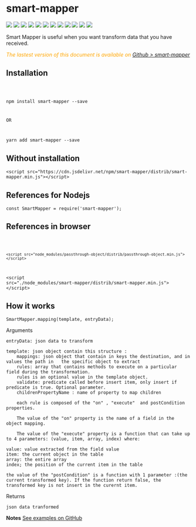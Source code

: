 
 <h1 class="title">smart-mapper</h1>
    <div style="display:inline">
      <a target="_blank" title="build" href="https://travis-ci.org/Sylvain59650/smart-mapper"><img src="https://travis-ci.org/Sylvain59650/smart-mapper.png?branch=master" /></a>
      <a target="_blank" title="version" href="https://www.npmjs.com/package/smart-mapper"><img src="https://img.shields.io/npm/v/smart-mapper.svg" /></a>
      <a target="_blank" title="package" href="https://github.com/Sylvain59650/smart-mapper"><img src="https://img.shields.io/github/package-json/v/Sylvain59650/smart-mapper.svg" /></a>
      <a target="_blank" title="dependencies" href="https://david-dm.org/Sylvain59650/smart-mapper"><img src="https://img.shields.io/david/Sylvain59650/smart-mapper.svg" /></a>
      <a target="_blank" title="dependencies graph" href="http://npm.anvaka.com/#/view/2d/smart-mapper"><img src="https://img.shields.io/badge/dependencies-graph-blue.svg" /></a>
      <img src="https://img.shields.io/bundlephobia/min/smart-mapper.svg" />
      <img src="https://img.shields.io/badge/eslint-ok-blue.svg" />
      <a target="_blank" title="tests" href="https://sylvain59650.github.io/smart-mapper/"><img src="https://img.shields.io/badge/tests-passing-brightgreen.svg" /></a>
        <a target="_blank" title="downloads" href="https://www.jsdelivr.com/package/npm/smart-mapper"><img src="https://data.jsdelivr.com/v1/package/npm/smart-mapper/badge" /></a>
    <a target="_blank" title="cdn" href="https://cdn.jsdelivr.net/npm/smart-mapper/distrib/smart-mapper.min.js"><img src="https://img.shields.io/badge/cdn-jsdeliv-black.svg" /></a>
      <img src="https://img.shields.io/npm/l/smart-mapper.svg" />
      <img src="https://hits.dwyl.com/Sylvain59650/smart-mapper.svg" />
    </div>

Smart Mapper is useful when you want transform data that you have received.


 <div class="Note" style="color:orange;font-style:italic">
 
The lastest version of this document is available on [Github > smart-mapper](https://github.com/Sylvain59650/smart-mapper/blob/master/README.md)
</div>


## Installation

<code>

  npm install smart-mapper --save

OR

  yarn add smart-mapper --save
</code>

## Without installation

    <script src="https://cdn.jsdelivr.net/npm/smart-mapper/distrib/smart-mapper.min.js"></script>


## References for Nodejs

    const SmartMapper = require('smart-mapper');

## References in browser 
<code>

    <script src="node_modules/passthrough-object/distrib/passthrough-object.min.js"></script>
  &lt;script src="./node_modules/smart-mapper/distrib/smart-mapper.min.js"&gt;&lt;/script&gt;
</code>


## How it works
    SmartMapper.mapping(template, entryData);

Arguments

    entryData: json data to transform

    template: json object contain this structure :
        mappings: json object that contain in keys the destination, and in values the path in   the specific object to extract
        rules: array that contains methods to execute on a particular field during the transformation.
        rules is an optional value in the template object.
        validate: predicate called before insert item, only insert if predicate is true. Optional parameter.
        childrenPropertyName : name of property to map children
        
        each rule is composed of the "on" , "execute"  and postCondition properties.
        
        The value of the "on" property is the name of a field in the object mapping.
        
        The value of the "execute" property is a function that can take up to 4 parameters: (value, item, array, index) where:

    value: value extracted from the field value
    item: the current object in the table
    array: the entire array
    index; the position of the current item in the table
    
    the value of the "postCondition" is a function with 1 parameter :(the current transformed key). If the function return false, the transformed key is not insert in the curernt item.

Returns

    json data tranformed


**Notes** [See examples on GitHub](https://sylvain59650.github.io/smart-mapper/)

